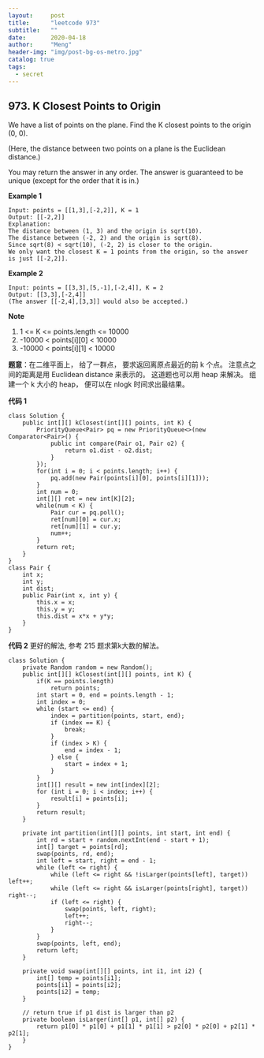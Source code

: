 ```yaml
---
layout:     post
title:      "leetcode 973"
subtitle:   ""
date:       2020-04-18
author:     "Meng"
header-img: "img/post-bg-os-metro.jpg"
catalog: true
tags:
  - secret
---
```


## 973. K Closest Points to Origin

We have a list of points on the plane.  Find the K closest points to the origin (0, 0).

(Here, the distance between two points on a plane is the Euclidean distance.)

You may return the answer in any order.  The answer is guaranteed to be unique (except for the order that it is in.)

**Example 1**

```
Input: points = [[1,3],[-2,2]], K = 1
Output: [[-2,2]]
Explanation:
The distance between (1, 3) and the origin is sqrt(10).
The distance between (-2, 2) and the origin is sqrt(8).
Since sqrt(8) < sqrt(10), (-2, 2) is closer to the origin.
We only want the closest K = 1 points from the origin, so the answer is just [[-2,2]].
```

**Example 2**
```
Input: points = [[3,3],[5,-1],[-2,4]], K = 2
Output: [[3,3],[-2,4]]
(The answer [[-2,4],[3,3]] would also be accepted.)
```

**Note**

1. 1 <= K <= points.length <= 10000
2. -10000 < points[i][0] < 10000
3. -10000 < points[i][1] < 10000

**题意**：在二维平面上， 给了一群点， 要求返回离原点最近的前 k 个点。 注意点之间的距离是用 Euclidean distance 来表示的。 这道题也可以用 heap 来解决。 组建一个 k 大小的 heap， 便可以在 nlogk 时间求出最结果。

**代码 1**
```
class Solution {
    public int[][] kClosest(int[][] points, int K) {
        PriorityQueue<Pair> pq = new PriorityQueue<>(new Comparator<Pair>() {
            public int compare(Pair o1, Pair o2) {
                return o1.dist - o2.dist;
            }
        });
        for(int i = 0; i < points.length; i++) {
            pq.add(new Pair(points[i][0], points[i][1]));
        }
        int num = 0;
        int[][] ret = new int[K][2];
        while(num < K) {
            Pair cur = pq.poll();
            ret[num][0] = cur.x;
            ret[num][1] = cur.y;
            num++;
        }
        return ret;
    }
}
class Pair {
    int x;
    int y;
    int dist;
    public Pair(int x, int y) {
        this.x = x;
        this.y = y;
        this.dist = x*x + y*y;
    }
}
```

**代码 2**
更好的解法, 参考 215 题求第k大数的解法。
```
class Solution {
    private Random random = new Random();
    public int[][] kClosest(int[][] points, int K) {
        if(K == points.length)
            return points;
        int start = 0, end = points.length - 1;
        int index = 0;
        while (start <= end) {
            index = partition(points, start, end);
            if (index == K) {
                break;
            }
            if (index > K) {
                end = index - 1;
            } else {
                start = index + 1;
            }
        }
        int[][] result = new int[index][2];
        for (int i = 0; i < index; i++) {
            result[i] = points[i];
        }
        return result;
    }

    private int partition(int[][] points, int start, int end) {
        int rd = start + random.nextInt(end - start + 1);
        int[] target = points[rd];
        swap(points, rd, end);
        int left = start, right = end - 1;
        while (left <= right) {
            while (left <= right && !isLarger(points[left], target)) left++;
            while (left <= right && isLarger(points[right], target)) right--;
            if (left <= right) {
                swap(points, left, right);
                left++;
                right--;
            }
        }
        swap(points, left, end);
        return left;
    }

    private void swap(int[][] points, int i1, int i2) {
        int[] temp = points[i1];
        points[i1] = points[i2];
        points[i2] = temp;
    }

    // return true if p1 dist is larger than p2
    private boolean isLarger(int[] p1, int[] p2) {
        return p1[0] * p1[0] + p1[1] * p1[1] > p2[0] * p2[0] + p2[1] * p2[1];
    }
}
```
